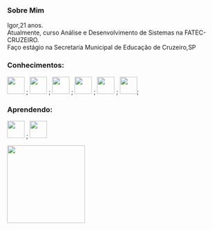 
<h3> Sobre Mim</h3>
Igor,21 anos.<br>
Atualmente, curso Análise e Desenvolvimento de Sistemas na FATEC-CRUZEIRO.<br>
Faço estágio na Secretaria Municipal de Educação de Cruzeiro,SP

<h3>Conhecimentos:</h3>

<img height="40em" src="https://cdn.jsdelivr.net/gh/devicons/devicon/icons/git/git-original-wordmark.svg" /> ;
<img height ="40em" src="https://cdn.jsdelivr.net/gh/devicons/devicon/icons/java/java-original-wordmark.svg" /> ;
<img height="40em" src="https://cdn.jsdelivr.net/gh/devicons/devicon/icons/csharp/csharp-original.svg" /> ;
<img height = "40em" src="https://cdn.jsdelivr.net/gh/devicons/devicon/icons/mysql/mysql-original-wordmark.svg" /> ;
<img height="40em" src="https://cdn.jsdelivr.net/gh/devicons/devicon/icons/html5/html5-original.svg" /> ;
<img height = "40em" src="https://cdn.jsdelivr.net/gh/devicons/devicon/icons/php/php-plain.svg" />;

<h3>Aprendendo:</h3>

<img height ="40em" src="https://cdn.jsdelivr.net/gh/devicons/devicon/icons/javascript/javascript-original.svg" /> ;
<img height="40em" src="https://cdn.jsdelivr.net/gh/devicons/devicon/icons/css3/css3-plain-wordmark.svg" />

          
          
          

<div>
<a href="https://github.com/Igao2">
<img height="180em" src="https://github-readme-stats.vercel.app/api/top-langs/?username=Igao2&layout=compact&langs_count=7&theme=dark"/>
</div>

